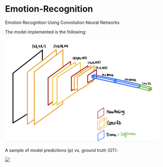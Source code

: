 # Emotion-Recognition
Emotion Recognition Using Convolution Neural Networks <br/>

The model implemented is the following: <br/>

![](res/model_sketch.png)
 <br/>
 
 A sample of model predictions (p) vs. ground truth (GT):

![](res/model_output.png)

